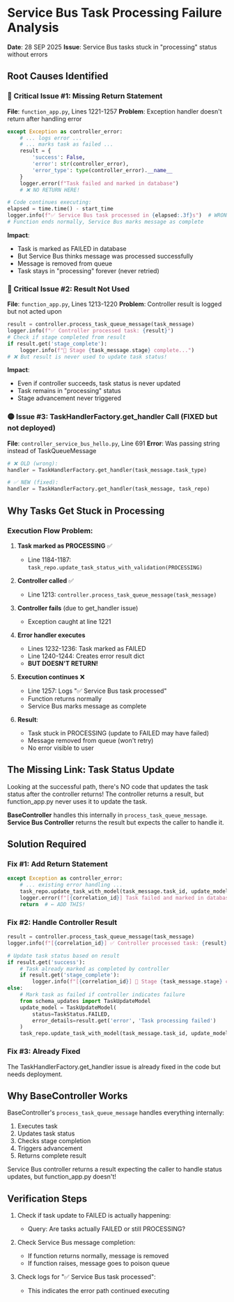 # Service Bus Task Processing Failure Analysis
**Date**: 28 SEP 2025
**Issue**: Service Bus tasks stuck in "processing" status without errors

## Root Causes Identified

### 🔴 Critical Issue #1: Missing Return Statement
**File**: `function_app.py`, Lines 1221-1257
**Problem**: Exception handler doesn't return after handling error

```python
except Exception as controller_error:
    # ... logs error ...
    # ... marks task as failed ...
    result = {
        'success': False,
        'error': str(controller_error),
        'error_type': type(controller_error).__name__
    }
    logger.error(f"Task failed and marked in database")
    # ❌ NO RETURN HERE!

# Code continues executing:
elapsed = time.time() - start_time
logger.info(f"✅ Service Bus task processed in {elapsed:.3f}s")  # WRONG!
# Function ends normally, Service Bus marks message as complete
```

**Impact**:
- Task is marked as FAILED in database
- But Service Bus thinks message was processed successfully
- Message is removed from queue
- Task stays in "processing" forever (never retried)

### 🔴 Critical Issue #2: Result Not Used
**File**: `function_app.py`, Lines 1213-1220
**Problem**: Controller result is logged but not acted upon

```python
result = controller.process_task_queue_message(task_message)
logger.info(f"✅ Controller processed task: {result}")
# Check if stage completed from result
if result.get('stage_complete'):
    logger.info(f"🎯 Stage {task_message.stage} complete...")
# ❌ But result is never used to update task status!
```

**Impact**:
- Even if controller succeeds, task status is never updated
- Task remains in "processing" status
- Stage advancement never triggered

### 🟡 Issue #3: TaskHandlerFactory.get_handler Call (FIXED but not deployed)
**File**: `controller_service_bus_hello.py`, Line 691
**Error**: Was passing string instead of TaskQueueMessage
```python
# ❌ OLD (wrong):
handler = TaskHandlerFactory.get_handler(task_message.task_type)

# ✅ NEW (fixed):
handler = TaskHandlerFactory.get_handler(task_message, task_repo)
```

## Why Tasks Get Stuck in Processing

### Execution Flow Problem:

1. **Task marked as PROCESSING** ✅
   - Line 1184-1187: `task_repo.update_task_status_with_validation(PROCESSING)`

2. **Controller called** ✅
   - Line 1213: `controller.process_task_queue_message(task_message)`

3. **Controller fails** (due to get_handler issue)
   - Exception caught at line 1221

4. **Error handler executes**
   - Lines 1232-1236: Task marked as FAILED
   - Line 1240-1244: Creates error result dict
   - **BUT DOESN'T RETURN!**

5. **Execution continues** ❌
   - Line 1257: Logs "✅ Service Bus task processed"
   - Function returns normally
   - Service Bus marks message as complete

6. **Result**:
   - Task stuck in PROCESSING (update to FAILED may have failed)
   - Message removed from queue (won't retry)
   - No error visible to user

## The Missing Link: Task Status Update

Looking at the successful path, there's NO code that updates the task status after the controller returns! The controller returns a result, but function_app.py never uses it to update the task.

**BaseController** handles this internally in `process_task_queue_message`.
**Service Bus Controller** returns the result but expects the caller to handle it.

## Solution Required

### Fix #1: Add Return Statement
```python
except Exception as controller_error:
    # ... existing error handling ...
    task_repo.update_task_with_model(task_message.task_id, update_model)
    logger.error(f"[{correlation_id}] Task failed and marked in database")
    return  # ← ADD THIS!
```

### Fix #2: Handle Controller Result
```python
result = controller.process_task_queue_message(task_message)
logger.info(f"[{correlation_id}] ✅ Controller processed task: {result}")

# Update task status based on result
if result.get('success'):
    # Task already marked as completed by controller
    if result.get('stage_complete'):
        logger.info(f"[{correlation_id}] 🎯 Stage {task_message.stage} complete")
else:
    # Mark task as failed if controller indicates failure
    from schema_updates import TaskUpdateModel
    update_model = TaskUpdateModel(
        status=TaskStatus.FAILED,
        error_details=result.get('error', 'Task processing failed')
    )
    task_repo.update_task_with_model(task_message.task_id, update_model)
```

### Fix #3: Already Fixed
The TaskHandlerFactory.get_handler issue is already fixed in the code but needs deployment.

## Why BaseController Works

BaseController's `process_task_queue_message` handles everything internally:
1. Executes task
2. Updates task status
3. Checks stage completion
4. Triggers advancement
5. Returns complete result

Service Bus controller returns a result expecting the caller to handle status updates, but function_app.py doesn't!

## Verification Steps

1. Check if task update to FAILED is actually happening:
   - Query: Are tasks actually FAILED or still PROCESSING?

2. Check Service Bus message completion:
   - If function returns normally, message is removed
   - If function raises, message goes to poison queue

3. Check logs for "✅ Service Bus task processed":
   - This indicates the error path continued executing